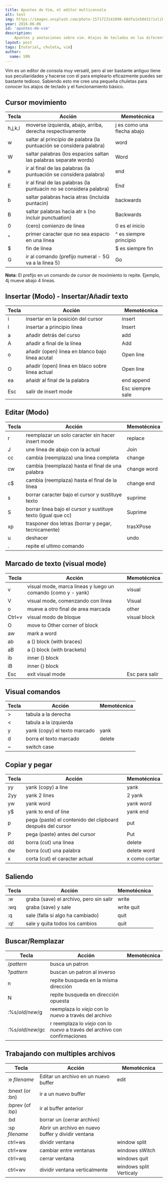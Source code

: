 ```yaml
---
title: Apuntes de Vim, el editor multiconsola
alt: test
img: https://images.unsplash.com/photo-1571723141898-68dfa1e50431?ixlib=rb-1.2.1&ixid=eyJhcHBfaWQiOjEyMDd9
year: 2016-06-06
id: 'apuntes-de-vim'
description:
    Apuntes y anotaciones sobre vim. Atajos de teclados en las diferentes opciones de edición, inserción, modo visual y memotécnica para recordar los atajos.
layout: post
tags: [tutorial, chuleta, vim]
author:
  name: SRN
---
```


Vim es un editor de consola muy versatil, pero al ser bastante antiguo tiene sus peculiaridades y hacerse con él para emplearlo eficazmente puedes ser bastante tedioso. Sabiendo esto me cree una pequeña chuletas para conocer los atajos de teclado y el funcionamiento básico.

## Cursor movimiento

**Tecla** | **Acción** | **Memotécnica**
---|---|---
h,j,k,l | moverse izquierda, abajo, arriba, derecha respectivamente | j es como una flecha abajo
w | saltar al principio de palabra (la puntuación se considera palabra) | word
W | saltar palabras (los espacios saltan las palabras separate words)   | Word
e | ir al final de las palabras (la puntuación se considera palabra)    | end
E | ir al final de las palabras (la puntuacin no se considera palabra)  | End
b | saltar palabras hacia atras (incluida puntacin) | backwards
B | saltar palabras hacia atr s (no incluir punctuation) | Backwards
0 | (cero) comienzo de linea | 0 es el inicio
^ | primer caracter que no sea espacio en una linea | ^ es siempre principio
$ | fin de linea | $ es siempre fin
G | ir al comando (prefijo numeral - 5G va a la linea 5) | Go

**Nota:** El prefijo en un comando de cursor de movimiento lo repite. Ejemplo, 4j mueve abajo 4 lineas.

## Insertar (Modo) - Insertar/Añadir texto

**Tecla** | **Acción** | **Memotécnica**
---|---|---
i | insertar en la posición del cursor | insert
I | insertar a principio linea | Insert
a | añadir detrás del curso | add
A | añadir a final de la línea | Add
o | añadir (open) linea en blanco bajo linea acutal | Open line
O | añadir (open) linea en blaco sobre linea actual | Open line
ea | añaidr al final de la palabra | end append
Esc | salir de insert mode | Esc siempre sale

## Editar (Modo)

**Tecla** | **Acción** | **Memotécnica**
---|---|---
r | reemplazar un solo caracter sin hacer insert mode |  replace
J | une linea de abajo con la actual | Join
cc | cambia (reemplaza) una linea completa | change
cw | cambia (reemplaza) hasta el final de una palabra | change word
c$ | cambia (reemplaza) hasta el final de la linea | change end
s | borrar caracter bajo el cursor y sustituye texto | suprime
S | borrar linea bajo el cursor y sustituye texto (igual que cc) | Suprime
xp | trasponer dos letras (borrar y pegar, tecnicamente)  | trasXPose
u | deshacer | undo
. | repite el ultimo comando |

## Marcado de texto (visual mode)

**Tecla** | **Acción** | **Memotécnica**
---|---|---
v | visual mode, marca lineas y luego un comando (como y - yank) | visual
V | visual mode, comenzando con linea | Visual
o | mueve a otro final de area marcada | other
Ctrl+v | visual modo de bloque | visual block
O | move to Other corner of block |
aw | mark a word |
ab | a () block (with braces) |
aB | a {} block (with brackets) |
ib | inner () block |
iB | inner {} block |
Esc | exit visual mode | Esc para salir

## Visual comandos

**Tecla** | **Acción** | **Memotécnica**
---|---|---
> | tabula a la derecha |
< | tabula a la izquierda |
y | yank (copy) el texto marcado | yank
d | borra el texto marcado | delete
~ | switch case |

## Copiar y pegar

**Tecla** | **Acción** | **Memotécnica**
---|---|---
yy | yank (copy) a line | yank
2yy | yank 2 lines | 2 yank
yw | yank word | yank word
y$ | yank to end of line | yank end
p | pega (paste) el contenido del clipboard después del cursor | put
P | pega (paste) antes del cursor | Put
dd | borra (cut) una linea | delete
dw | borra (cut) una palabra |delete word
x | corta (cut) el caracter actual | x como cortar

## Saliendo

**Tecla** | **Acción** | **Memotécnica**
---|---|---
:w | graba (save) el archivo, pero sin salir | write
:wq | graba (save) y sale | write quit
:q | sale (falla si algo ha cambiado) | quit
:q! | sale y quita todos los cambios | quit

## Buscar/Remplazar

**Tecla** | **Acción** | **Memotécnica**
---|---|---
/*pattern* | busca un patron |
?*pattern* | buscan un patron al inverso |
n | repite busqueda en la misma dirección |
N | repite busqueda en dirección opuesta |
:%s/*old*/*new*/g | reemplaza lo *viejo* con lo *nuevo* a través del archivo  |
:%s/*old*/*new*/gc | r reemplaza lo *viejo* con lo *nuevo* a través del archivo con confirmaciones |

## Trabajando con multiples archivos

**Tecla** | **Acción** | **Memotécnica**
---|---|---
:e *filename* | Editar un archivo en un nuevo buffer | edit
:bnext (or :bn) | ir a un nuevo buffer  |
:bprev (of :bp) | ir al buffer anterior |
:bd | borrar un (cerrar archivo) |
:sp *filename* | Abrir un archivo en nuevo buffer y dividir ventana |
ctrl+ws | dividir ventana | window split
ctrl+ww | cambiar entre ventanas | windows sWitch
ctrl+wq | cerrar ventana | windows quit
ctrl+wv | dividir ventana verticalmente | windows split Verticaly
